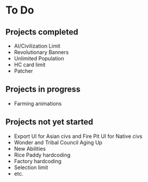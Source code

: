 # To Do 

Projects completed
--------------------

* AI/Civilization Limit
* Revolutionary Banners
* Unlimited Population
* HC card limit
* Patcher

Projects in progress
--------------------
  
* Farming animations
  
Projects not yet started
------------------------

* Export UI for Asian civs and Fire Pit UI for Native civs
* Wonder and Tribal Council Aging Up
* New Abilities
* Rice Paddy hardcoding
* Factory hardcoding
* Selection limit
* etc.
